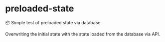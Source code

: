 # preloaded-state
📦 Simple test of preloaded state via database

Overwriting the initial state with the state loaded from the database via API.

